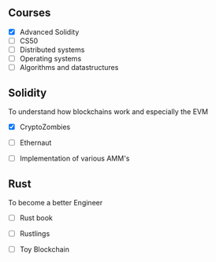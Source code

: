 ## Courses
- [x] Advanced Solidity
- [ ] CS50
- [ ] Distributed systems
- [ ] Operating systems
- [ ] Algorithms and datastructures 

## Solidity
To understand how blockchains work and especially the EVM
- [x] CryptoZombies
- [ ] Ethernaut
- [ ] Implementation of various AMM's


## Rust
To become a better Engineer 
- [ ] Rust book
- [ ] Rustlings
- [ ] Toy Blockchain

